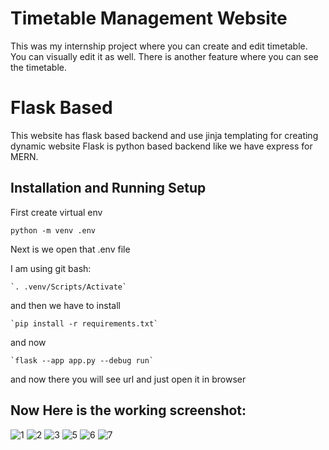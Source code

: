 # Timetable Management Website

This was my internship project where you can create and edit timetable.
You can visually edit it as well.
There is another feature where you can see the timetable.

# Flask Based

This website has flask based backend and use jinja templating for creating dynamic website
Flask is python based backend like we have express for MERN.

## Installation and Running Setup

  First create virtual env

   `python -m venv .env`

  Next is we open that .env file

  I am using git bash:

    `. .venv/Scripts/Activate`

  and then we have to install

    `pip install -r requirements.txt`

  and now

    `flask --app app.py --debug run`

  and now there you will see url and just open it in browser

## Now Here is the working screenshot:



![1](https://github.com/user-attachments/assets/84284a1f-2466-42eb-ad0e-8f97fd7f717b)
![2](https://github.com/user-attachments/assets/c754663f-f0c0-4026-874e-39483a42d311)
![3](https://github.com/user-attachments/assets/455760a5-fcb6-4d55-9df3-dcb4851b532a)
![5](https://github.com/user-attachments/assets/9b2ae6d8-efdd-4abc-930c-93c8362db125)
![6](https://github.com/user-attachments/assets/054cf28b-851d-45c1-aa7d-17183082ba86)
![7](https://github.com/user-attachments/assets/d9d446a6-5c7d-4ee9-8eed-3ee2e7dc4bc6)





